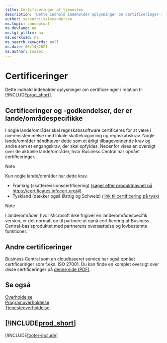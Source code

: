 ```yaml
---
title: Certificeringer af tjenesten
description: 'Dette indhold indeholder oplysninger om certificeringer i relation til Business Central, som f. eks. områdespecifikke certificeringer og akkrediteringer.'
author: sorenfriisalexandersen
ms.topic: conceptual
ms.devlang: na
ms.tgt_pltfrm: na
ms.workload: na
ms.search.keywords: null
ms.date: 06/14/2021
ms.author: soalex
---
```

# <a name="certifications"></a>Certificeringer

Dette indhold indeholder oplysninger om certificeringer i relation til [!INCLUDE[prod_short](../includes/prod_short.md)].  

## <a name="countryregion-specific-certifications-and-accreditations"></a>Certificeringer og -godkendelser, der er lande/områdespecifikke

I nogle lande/områder skal regnskabssoftware certificeres for at være i overensstemmelse med lokale skattelovgivning og regnskabskrav. Nogle lande/områder håndhæver dette som et årligt tilbagevendende krav og andre som et engangskrav, der skal opfyldes. Nedenfor vises en oversigt over de aktuelle lande/områder, hvor Business Central har opnået certificeringer.

> [!NOTE]
> Kun nogle lande/områder har dette krav.

- Frankrig (skatterevisionscertificering) [(søger efter produktnavnet på https://certificates.infocert.org/#)](https://certificates.infocert.org/#)  
- Tyskland (dækker også Østrig og Schweiz) [(link til certificering på tysk)](https://www.bdo.de/de-de/themen/softwarebescheinungen/bdo/microsoft-dynamics-365-business-central)  

> [!NOTE]  
> I lande/områder, hvor Microsoft ikke frigiver en lande/områdespecifik version, er det normalt op til partnere at opnå certificering af Business Central-basisproduktet med partnerens oversættelse og lovbestemte funktioner.

## <a name="other-certifications"></a>Andre certificeringer

Business Central som en cloudbaseret service har også opnået certificeringer som f.eks. ISO 27001. Du kan finde en komplet oversigt over disse certificeringer på [denne side (PDF)](https://aka.ms/d365-compliance-list).

## <a name="see-also"></a>Se også

[Overholdelse](compliance-overview.md)  
[Programoverholdelse](compliance-application-compliance.md)  
[Tjenesteoverholdelse](compliance-service-compliance.md)  

## [!INCLUDE[prod_short](../includes/free_trial_md.md)]  


[!INCLUDE[footer-include](../includes/footer-banner.md)]
